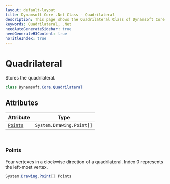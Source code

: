 ```yaml
---
layout: default-layout
title: Dynamsoft Core .Net Class - Quadrilateral
description: This page shows the Quadrilateral Class of Dynamsoft Core for .Net Language.
keywords: Quadrilateral, .Net
needAutoGenerateSidebar: true
needGenerateH3Content: true
noTitleIndex: true
---
```



# Quadrilateral
Stores the quadrilateral.  

```csharp
class Dynamsoft.Core.Quadrilateral
``` 

## Attributes
  
| Attribute | Type |
|---------- | ---- |
| [`Points`](#points) | `System.Drawing.Point[]` |


&nbsp;

### Points
Four vertexes in a clockwise direction of a quadrilateral. Index 0 represents the left-most vertex. 
```csharp
System.Drawing.Point[] Points
```



